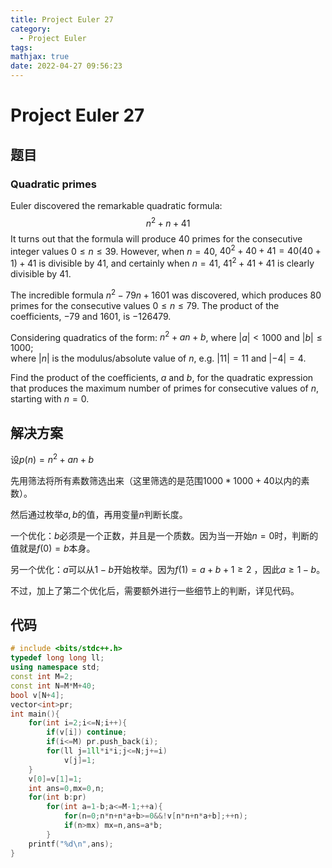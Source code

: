 ```yaml
---
title: Project Euler 27
category:
  - Project Euler
tags:
mathjax: true
date: 2022-04-27 09:56:23
---
```


<escape><!-- more --></escape>

# Project Euler 27

## 题目

### Quadratic primes

Euler discovered the remarkable quadratic formula:
$$n^2 + n + 41$$
It turns out that the formula will produce $40$ primes for the consecutive integer values $0 \le n \le 39$. However, when $n = 40$, $40^2 + 40 + 41 = 40(40 + 1) + 41$ is divisible by $41$, and certainly when $n = 41$, $41^2 + 41 + 41$ is clearly divisible by $41$.

The incredible formula $n^2 - 79n + 1601$ was discovered, which produces $80$ primes for the consecutive values $0 \le n \le 79$. The product of the coefficients, $−79$ and $1601$, is $−126479$.

Considering quadratics of the form: $n^2 + an + b$, where $|a|\lt 1000$ and $|b| \le 1000$;<br>where $|n|$ is the modulus/absolute value of $n$, e.g. $|11| = 11$ and $|-4| = 4$.

Find the product of the coefficients, $a$ and $b$, for the quadratic expression that produces the maximum number of primes for consecutive values of $n$, starting with $n = 0$.

## 解决方案

设$p(n)=n^2+an+b$

先用筛法将所有素数筛选出来（这里筛选的是范围$1000*1000+40$以内的素数）。

然后通过枚举$a,b$的值，再用变量$n$判断长度。

一个优化：$b$必须是一个正数，并且是一个质数。因为当一开始$n=0$时，判断的值就是$f(0)=b$本身。

另一个优化：$a$可以从$1-b$开始枚举。因为$f(1)=a+b+1\ge2$ ，因此$a\ge 1-b$。

不过，加上了第二个优化后，需要额外进行一些细节上的判断，详见代码。

## 代码

```C++
# include <bits/stdc++.h>
typedef long long ll;
using namespace std;
const int M=2;
const int N=M*M+40;
bool v[N+4];
vector<int>pr;
int main(){
    for(int i=2;i<=N;i++){
        if(v[i]) continue;
        if(i<=M) pr.push_back(i);
        for(ll j=1ll*i*i;j<=N;j+=i)
            v[j]=1;
    }
    v[0]=v[1]=1;
    int ans=0,mx=0,n;
    for(int b:pr)
        for(int a=1-b;a<=M-1;++a){
            for(n=0;n*n+n*a+b>=0&&!v[n*n+n*a+b];++n);
            if(n>mx) mx=n,ans=a*b;
        }
    printf("%d\n",ans);
}
```
